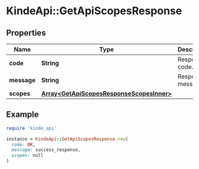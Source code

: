 # KindeApi::GetApiScopesResponse

## Properties

| Name | Type | Description | Notes |
| ---- | ---- | ----------- | ----- |
| **code** | **String** | Response code. | [optional] |
| **message** | **String** | Response message. | [optional] |
| **scopes** | [**Array&lt;GetApiScopesResponseScopesInner&gt;**](GetApiScopesResponseScopesInner.md) |  | [optional] |

## Example

```ruby
require 'kinde_api'

instance = KindeApi::GetApiScopesResponse.new(
  code: OK,
  message: success_response,
  scopes: null
)
```

